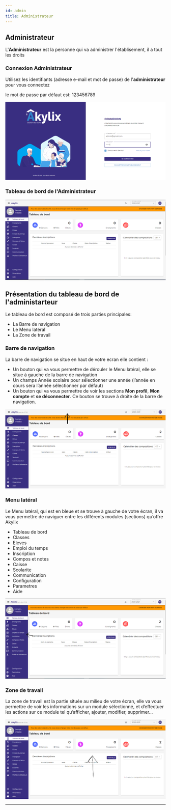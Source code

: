 ```yaml
---
id: admin
title: Administrateur
---
```


## Administrateur

L'**Administrateur** est la personne qui va administrer l'établisement, il a tout les droits

### Connexion Administrateur

Utilisez les identifiants (adresse e-mail et mot de passe) de l'**administrateur** pour vous connectez 

le mot de passe par défaut est: 123456789

![img](../static/img/connectAdmin.png)

### Tableau de bord de l'Administrateur

![img](../static/img/Administrateur/tableauBordAdmin.png)

## Présentation du tableau de bord de l'administarteur

Le tableau de bord est composé de trois parties principales:
- La Barre de navigation
- Le Menu latéral
- La Zone de travail

### Barre de navigation

La barre de navigation se situe en haut de votre ecran elle contient :

- Un bouton qui va vous permettre de dérouler le Menu latéral, elle se situe à gauche de la barre de navigation
- Un champs Année scolaire pour sélectionner une année (l’année en cours sera l’année sélectionner par défaut)
- Un bouton qui va vous permettre de voir les sections **Mon profil**, **Mon compte** et **se déconnecter**. Ce bouton se trouve à droite de la barre de navigation.

![img](../static/img/Presentation/tBarNav.PNG)

### Menu latéral

Le Menu latéral, qui est en bleue et se trouve à gauche de votre écran, il va vous permettre de naviguer entre les différents modules (sections) qu’offre Akylix

- Tableau de bord
- Classes
- Eleves
- Emploi du temps
- Inscription
- Compos et notes
- Caisse
- Scolarite
- Communication
- Configuration
- Parametres
- Aide

![img](../static/img/Presentation/MenuNavigation.PNG)

### Zone de travail

La zone de travail est la partie située au milieu de votre écran, elle va vous permettre de voir les informations sur un module sélectionné, et d’effectuer les actions sur ce module tel qu’afficher, ajouter, modifier, supprimer...

![img](../static/img/Presentation/ZoneTravail.PNG)

---
